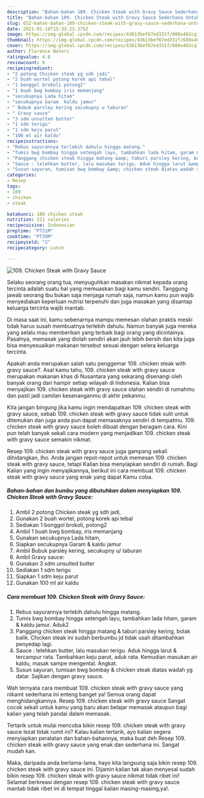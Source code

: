 ```yaml
---
description: "Bahan-bahan 109. Chicken Steak with Gravy Sauce Sederhana Untuk Jualan"
title: "Bahan-bahan 109. Chicken Steak with Gravy Sauce Sederhana Untuk Jualan"
slug: 652-bahan-bahan-109-chicken-steak-with-gravy-sauce-sederhana-untuk-jualan
date: 2021-01-18T15:33:23.375Z
image: https://img-global.cpcdn.com/recipes/43613bef67ed331f/680x482cq70/109-chicken-steak-with-gravy-sauce-foto-resep-utama.jpg
thumbnail: https://img-global.cpcdn.com/recipes/43613bef67ed331f/680x482cq70/109-chicken-steak-with-gravy-sauce-foto-resep-utama.jpg
cover: https://img-global.cpcdn.com/recipes/43613bef67ed331f/680x482cq70/109-chicken-steak-with-gravy-sauce-foto-resep-utama.jpg
author: Florence Waters
ratingvalue: 4.8
reviewcount: 9
recipeingredient:
- "2 potong Chicken steak yg sdh jadi"
- "2 buah wortel potong korek api tebal"
- "1 bonggol brokoli potong2"
- "1 buah bwg bombay iris memanjang"
- "secukupnya Lada hitam"
- "secukupnya Garam  kaldu jamur"
- " Bubuk parsley kering secukupny u taburan"
- " Gravy sauce"
- "3 sdm unsulted butter"
- "1 sdm terigu"
- "1 sdm keju parut"
- "100 ml air kaldu"
recipeinstructions:
- "Rebus sayurannya terlebih dahulu hingga matang."
- "Tumis bwg bombay hingga setengah layu, tambahkan lada hitam, garam &amp; kaldu jamur. Aduk2"
- "Panggang chicken steak hingga matang &amp; taburi parsley kering, bolak balik. Chicken steak ini sudah berbumbu jd tidak usah ditambahkan penyedap lagi."
- "Sauce : lelehkan butter, lalu masukan terigu. Aduk hingga larut &amp; tercampur rata. Tambahkan keju parut, aduk rata. Kemudian masukan air kaldu, masak sampe mengental. Angkat."
- "Susun sayuran, tumisan bwg bombay &amp; chicken steak diatas wadah yg datar. Sajikan dengan gravy sauce."
categories:
- Resep
tags:
- 109
- chicken
- steak

katakunci: 109 chicken steak 
nutrition: 221 calories
recipecuisine: Indonesian
preptime: "PT21M"
cooktime: "PT39M"
recipeyield: "2"
recipecategory: Lunch

---
```



![109. Chicken Steak with Gravy Sauce](https://img-global.cpcdn.com/recipes/43613bef67ed331f/680x482cq70/109-chicken-steak-with-gravy-sauce-foto-resep-utama.jpg)

Selaku seorang orang tua, menyuguhkan masakan nikmat kepada orang tercinta adalah suatu hal yang memuaskan bagi kamu sendiri. Tanggung jawab seorang ibu bukan saja menjaga rumah saja, namun kamu pun wajib menyediakan keperluan nutrisi terpenuhi dan juga masakan yang disantap keluarga tercinta wajib mantab.

Di masa  saat ini, kamu sebenarnya mampu memesan olahan praktis meski tidak harus susah membuatnya terlebih dahulu. Namun banyak juga mereka yang selalu mau memberikan yang terbaik bagi orang yang dicintainya. Pasalnya, memasak yang diolah sendiri akan jauh lebih bersih dan kita juga bisa menyesuaikan makanan tersebut sesuai dengan selera keluarga tercinta. 



Apakah anda merupakan salah satu penggemar 109. chicken steak with gravy sauce?. Asal kamu tahu, 109. chicken steak with gravy sauce merupakan makanan khas di Nusantara yang sekarang disenangi oleh banyak orang dari hampir setiap wilayah di Indonesia. Kalian bisa menyajikan 109. chicken steak with gravy sauce olahan sendiri di rumahmu dan pasti jadi camilan kesenanganmu di akhir pekanmu.

Kita jangan bingung jika kamu ingin mendapatkan 109. chicken steak with gravy sauce, sebab 109. chicken steak with gravy sauce tidak sulit untuk ditemukan dan juga anda pun dapat memasaknya sendiri di tempatmu. 109. chicken steak with gravy sauce boleh dibuat dengan beragam cara. Kini pun telah banyak sekali cara modern yang menjadikan 109. chicken steak with gravy sauce semakin nikmat.

Resep 109. chicken steak with gravy sauce juga gampang sekali dihidangkan, lho. Anda jangan repot-repot untuk memesan 109. chicken steak with gravy sauce, tetapi Kalian bisa menyiapkan sendiri di rumah. Bagi Kalian yang ingin menyajikannya, berikut ini cara membuat 109. chicken steak with gravy sauce yang enak yang dapat Kamu coba.

<!--inarticleads1-->

##### Bahan-bahan dan bumbu yang dibutuhkan dalam menyiapkan 109. Chicken Steak with Gravy Sauce:

1. Ambil 2 potong Chicken steak yg sdh jadi,
1. Gunakan 2 buah wortel, potong korek api tebal
1. Sediakan 1 bonggol brokoli, potong2
1. Ambil 1 buah bwg bombay, iris memanjang
1. Gunakan secukupnya Lada hitam,
1. Siapkan secukupnya Garam &amp; kaldu jamur
1. Ambil  Bubuk parsley kering, secukupny u/ taburan
1. Ambil  Gravy sauce:
1. Gunakan 3 sdm unsulted butter
1. Sediakan 1 sdm terigu
1. Siapkan 1 sdm keju parut
1. Gunakan 100 ml air kaldu




<!--inarticleads2-->

##### Cara membuat 109. Chicken Steak with Gravy Sauce:

1. Rebus sayurannya terlebih dahulu hingga matang.
1. Tumis bwg bombay hingga setengah layu, tambahkan lada hitam, garam &amp; kaldu jamur. Aduk2
1. Panggang chicken steak hingga matang &amp; taburi parsley kering, bolak balik. Chicken steak ini sudah berbumbu jd tidak usah ditambahkan penyedap lagi.
1. Sauce : lelehkan butter, lalu masukan terigu. Aduk hingga larut &amp; tercampur rata. Tambahkan keju parut, aduk rata. Kemudian masukan air kaldu, masak sampe mengental. Angkat.
1. Susun sayuran, tumisan bwg bombay &amp; chicken steak diatas wadah yg datar. Sajikan dengan gravy sauce.




Wah ternyata cara membuat 109. chicken steak with gravy sauce yang nikamt sederhana ini enteng banget ya! Semua orang dapat menghidangkannya. Resep 109. chicken steak with gravy sauce Sangat cocok sekali untuk kamu yang baru akan belajar memasak ataupun bagi kalian yang telah pandai dalam memasak.

Tertarik untuk mulai mencoba bikin resep 109. chicken steak with gravy sauce lezat tidak rumit ini? Kalau kalian tertarik, ayo kalian segera menyiapkan peralatan dan bahan-bahannya, maka buat deh Resep 109. chicken steak with gravy sauce yang enak dan sederhana ini. Sangat mudah kan. 

Maka, daripada anda berlama-lama, hayo kita langsung saja bikin resep 109. chicken steak with gravy sauce ini. Dijamin kalian tak akan menyesal sudah bikin resep 109. chicken steak with gravy sauce nikmat tidak ribet ini! Selamat berkreasi dengan resep 109. chicken steak with gravy sauce mantab tidak ribet ini di tempat tinggal kalian masing-masing,ya!.

